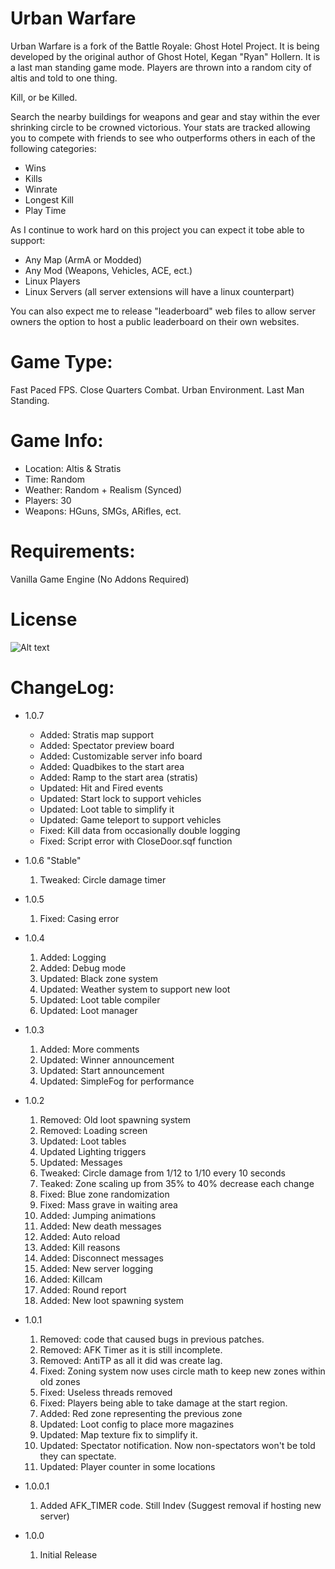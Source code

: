 Urban Warfare
=============

Urban Warfare is a fork of the Battle Royale: Ghost Hotel Project. It is being developed
by the original author of Ghost Hotel, Kegan "Ryan" Hollern. It is a last man standing
game mode. Players are thrown into a random city of altis and told to one thing.

Kill, or be Killed.

Search the nearby buildings for weapons and gear and stay within the ever shrinking circle
to be crowned victorious. Your stats are tracked allowing you to compete with friends to 
see who outperforms others in each of the following categories:

- Wins
- Kills
- Winrate
- Longest Kill
- Play Time

As I continue to work hard on this project you can expect it tobe able to support:

- Any Map (ArmA or Modded)
- Any Mod (Weapons, Vehicles, ACE, ect.)
- Linux Players
- Linux Servers (all server extensions will have a linux counterpart)

You can also expect me to release "leaderboard" web files to allow server owners the option
to host a public leaderboard on their own websites.


Game Type:
==========

Fast Paced FPS. Close Quarters Combat. Urban Environment. Last Man Standing.

Game Info:
==========

- Location: Altis & Stratis
- Time: Random
- Weather: Random + Realism (Synced)
- Players: 30
- Weapons: HGuns, SMGs, ARifles, ect.

Requirements:
=============

Vanilla Game Engine (No Addons Required)

License
=======
![Alt text](http://www.bistudio.com/assets/img/licenses/APL-SA.png "APL-SA")

ChangeLog:
==========
- 1.0.7
	- Added: Stratis map support
	- Added: Spectator preview board
	- Added: Customizable server info board
	- Added: Quadbikes to the start area
	- Added: Ramp to the start area (stratis)
	- Updated: Hit and Fired events
	- Updated: Start lock to support vehicles
	- Updated: Loot table to simplify it
	- Updated: Game teleport to support vehicles
	- Fixed: Kill data from occasionally double logging
	- Fixed: Script error with CloseDoor.sqf function
	
- 1.0.6 "Stable"
	1. Tweaked: Circle damage timer
	
- 1.0.5
	1. Fixed: Casing error
	
- 1.0.4
	1. Added: Logging
	2. Added: Debug mode
	3. Updated: Black zone system
	4. Updated: Weather system to support new loot
	5. Updated: Loot table compiler
	6. Updated: Loot manager
	
- 1.0.3
	1. Added: More comments
	2. Updated: Winner announcement
	3. Updated: Start announcement
	4. Updated: SimpleFog for performance
	
- 1.0.2
	1. Removed: Old loot spawning system
	2. Removed: Loading screen
	3. Updated: Loot tables
	4. Updated Lighting triggers
	5. Updated: Messages
	6. Tweaked: Circle damage from 1/12 to 1/10 every 10 seconds
	7. Teaked: Zone scaling up from 35% to 40% decrease each change
	8. Fixed: Blue zone randomization
	9. Fixed: Mass grave in waiting area
	10. Added: Jumping animations
	11. Added: New death messages
	12. Added: Auto reload
	13. Added: Kill reasons
	14. Added: Disconnect messages
	15. Added: New server logging
	16. Added: Killcam
	17. Added: Round report
	18. Added: New loot spawning system
	
- 1.0.1
	1. Removed: code that caused bugs in previous patches.
	2. Removed: AFK Timer as it is still incomplete.
	3. Removed: AntiTP as all it did was create lag.
	4. Fixed: Zoning system now uses circle math to keep new zones within old zones
	5. Fixed: Useless threads removed
	6. Fixed: Players being able to take damage at the start region.
	7. Added: Red zone representing the previous zone
	8. Updated: Loot config to place more magazines
	9. Updated: Map texture fix to simplify it.
	10. Updated: Spectator notification. Now non-spectators won't be told they can spectate.
	11. Updated: Player counter in some locations
	
- 1.0.0.1
	1. Added AFK_TIMER code. Still Indev (Suggest removal if hosting new server)

- 1.0.0
	1. Initial Release